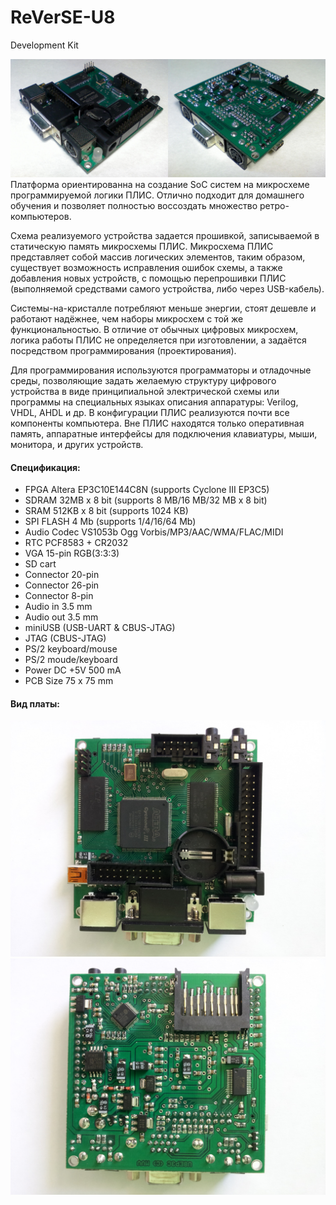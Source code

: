 # ReVerSE-U8
Development Kit

![image](u8_board/images/u8_brd.JPG) 
Платформа ориентированна на создание SoC систем на микросхеме программируемой логики ПЛИС. Отлично подходит для домашнего обучения и позволяет полностью воссоздать множество ретро-компьютеров.

Схема реализуемого устройства задается прошивкой, записываемой в статическую память микросхемы ПЛИС. Микросхема ПЛИС представляет собой массив логических элементов, таким образом, существует возможность исправления ошибок схемы, а также добавления новых устройств, с помощью перепрошивки ПЛИС (выполняемой средствами самого устройства, либо через USB-кабель). 

Системы-на-кристалле потребляют меньше энергии, стоят дешевле и работают надёжнее, чем наборы микросхем с той же функциональностью. В отличие от обычных цифровых микросхем, логика работы ПЛИС не определяется при изготовлении, а задаётся посредством программирования (проектирования).

Для программирования используются программаторы и отладочные среды, позволяющие задать желаемую структуру цифрового устройства в виде принципиальной электрической схемы или программы на специальных языках описания аппаратуры: Verilog, VHDL, AHDL и др. В конфигурации ПЛИС реализуются почти все компоненты компьютера. Вне ПЛИС находятся только оперативная память, аппаратные интерфейсы для подключения клавиатуры, мыши, монитора, и других устройств.

#### Спецификация:
- FPGA Altera EP3C10E144C8N (supports Cyclone III EP3C5)
- SDRAM 32MB x 8 bit (supports 8 MB/16 MB/32 MB x 8 bit)
- SRAM 512KB х 8 bit (supports 1024 КB)
- SPI FLASH 4 Mb (supports 1/4/16/64 Mb)
- Audio Codec VS1053b Ogg Vorbis/MP3/AAC/WMA/FLAC/MIDI 
- RTC PCF8583 + CR2032
- VGA 15-pin RGB(3:3:3)
- SD cart
- Connector 20-pin
- Connector 26-pin
- Connector 8-pin
- Audio in 3.5 mm 
- Audio out 3.5 mm
- miniUSB (USB-UART & CBUS-JTAG)
- JTAG (CBUS-JTAG)
- PS/2 keyboard/mouse
- PS/2 moude/keyboard
- Power DC +5V 500 mA
- PCB Size 75 х 75 mm

#### Вид платы:
![image](u8_board/images/u8_top02.jpg)
![image](u8_board/images/u8_bot02.jpg)

